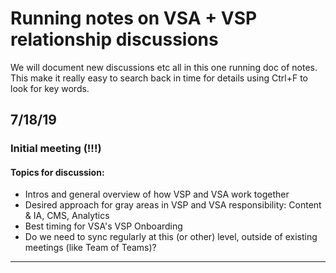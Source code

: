 # Running notes on VSA + VSP relationship discussions

We will document new discussions etc all in this one running doc of notes. This make it really easy to search back in time for details using Ctrl+F to look for key words. 

## 7/18/19
### Initial meeting (!!!)

#### Topics for discussion:

- Intros and general overview of how VSP and VSA work together
- Desired approach for gray areas in VSP and VSA responsibility: Content & IA, CMS, Analytics
- Best timing for VSA's VSP Onboarding
- Do we need to sync regularly at this (or other) level, outside of existing meetings (like Team of Teams)?

---
